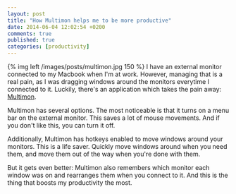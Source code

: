 ```yaml
---
layout: post
title: "How Multimon helps me to be more productive"
date: 2014-06-04 12:02:54 +0200
comments: true
published: true
categories: [productivity]
---
```

{% img left /images/posts/multimon.jpg 150 %}
I have an external monitor connected to my Macbook when I'm at work. However,
managing that is a real pain, as I was dragging windows around the monitors
everytime I connected to it. Luckily, there's an application which takes the
pain away: [Multimon](http://multimonapp.com/).

<!-- more -->

Multimon has several options. The most noticeable is that it turns on a menu bar
on the external monitor. This saves a lot of mouse movements. And if you don't
like this, you can turn it off.

Additionally, Multimon has hotkeys enabled to move windows around your monitors.
This is a life saver. Quickly move windows around when you need them, and move
them out of the way when you're done with them.

But it gets even better: Multimon also remembers which monitor each window was on
and rearranges them when you connect to it. And this is the thing that boosts my
productivity the most.

